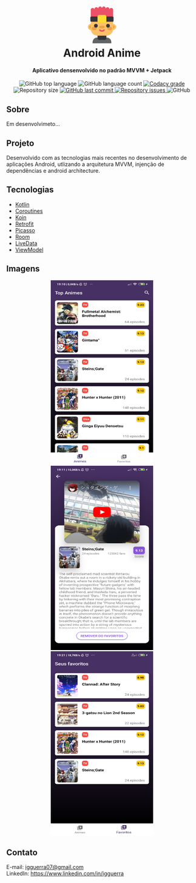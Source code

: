 <h1 align="center">
  <img alt="React RocketShoes" 
  width="100" height="100"
    src="resources/icon.png" />
  <br>
  Android Anime
</h1>

<h4 align="center">
  Aplicativo densenvolvido no padrão MVVM + Jetpack
</h4>
<p align="center">
  <img alt="GitHub top language" src="https://img.shields.io/github/languages/top/igguerra07/android-anime-app.svg">

  <img alt="GitHub language count" src="https://img.shields.io/github/languages/count/igguerra07/android-anime-app.svg">

  <a href="https://www.codacy.com/app/igguerra07/android-anime-app/?utm_source=github.com&amp;utm_medium=referral&amp;utm_content=lukemorales/rocketshoes-react-native&amp;utm_campaign=Badge_Grade">
    <img alt="Codacy grade" src="https://img.shields.io/codacy/grade/e4cc1482460841bdaa99c2e75e01f0bc.svg">
  </a>

  <img alt="Repository size" src="https://img.shields.io/github/repo-size/igguerra07/android-anime-app.svg">
  <a href="https://github.com/igguerra07/android-anime-app.svg/commits/master">
    <img alt="GitHub last commit" src="https://img.shields.io/github/last-commit/igguerra07/android-anime-app.svg">
  </a>

  <a href="https://github.com/ligguerra07/android-anime-app/issues">
    <img alt="Repository issues" src="https://img.shields.io/github/issues/igguerra07/android-anime-app.svg">
  </a>

  <img alt="GitHub" src="https://img.shields.io/github/license/igguerra07/android-anime-app.svg">
</p>

## Sobre
Em desenvolvimeto...

## Projeto
Desenvolvido com as tecnologias mais recentes no desenvolvimento de aplicações Android, utlizando a arquitetura MVVM, injenção de dependências e android architecture.

## Tecnologias

-  [Kotlin](https://kotlinlang.org/)
-  [Coroutines](https://github.com/Kotlin/kotlinx.coroutines)
-  [Koin](https://insert-koin.io/)
-  [Retrofit](https://square.github.io/retrofit/)
-  [Picasso](https://square.github.io/picasso/)
-  [Room](https://developer.android.com/topic/libraries/architecture/room)
-  [LiveData](https://developer.android.com/topic/libraries/architecture/livedata)
-  [ViewModel](https://developer.android.com/topic/libraries/architecture/viewmodel)

## Imagens

<p align="center">
  <img alt="Demo on Netlify" width="270" height="485" src="resources/top.png">
  <img alt="Demo on Netlify" width="270" height="485" src="resources/details.png">
  <img alt="Demo on Netlify" width="270" height="485" src="resources/favs.png">
</p>

## Contato
E-mail: <igguerra07@gmail.com>
<br>
LinkedIn: https://www.linkedin.com/in/igguerra
